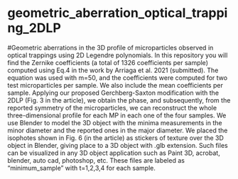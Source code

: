 # geometric_aberration_optical_trapping_2DLP
#Geometric aberrations in the 3D profile of microparticles observed in optical trappings using 2D Legendre polynomials.
In this repository you will find the Zernike coefficients (a total of 1326 coefficients per sample) computed using Eq.4 in the work by Arriaga et al. 2021 (submitted).  The equation was used with m=50, and the coefficients were computed for two test microparticles per sample. We also include the mean coefficients per sample.
Applying our proposed Gerchberg-Saxton modification with the 2DLP (Fig. 3 in the article), we obtain the phase, and subsequently, from the reported symmetry of the microparticles, we can reconstruct the whole three-dimensional profile for each MP in each one of the four samples.  We use Blender to model the 3D object with the minima measurements in the minor diameter and the reported ones in the major diameter.  We placed the isophotes shown in Fig. 6 (in the article) as stickers of texture over the 3D object in Blender, giving place to a 3D object with .glb extension.  Such files can be visualized in any 3D object application such as Paint 3D, acrobat, blender, auto cad, photoshop, etc. These files are labeled as “minimum_sample” with  t=1,2,3,4 for each sample.
